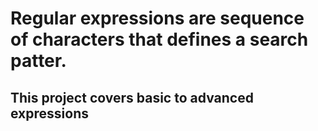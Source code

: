 # Regular expressions are sequence of characters that defines a search patter. 
## This project covers basic to advanced expressions
